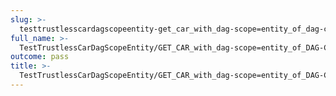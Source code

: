 ```yaml
---
slug: >-
  testtrustlesscardagscopeentity-get_car_with_dag-scope=entity_of_dag-cbor_with_links_(format=car)-header_content-disposition
full_name: >-
  TestTrustlessCarDagScopeEntity/GET_CAR_with_dag-scope=entity_of_DAG-CBOR_with_Links_(format=car)/Header_Content-Disposition
outcome: pass
title: >-
  TestTrustlessCarDagScopeEntity/GET_CAR_with_dag-scope=entity_of_DAG-CBOR_with_Links_(format=car)/Header_Content-Disposition
---
```


